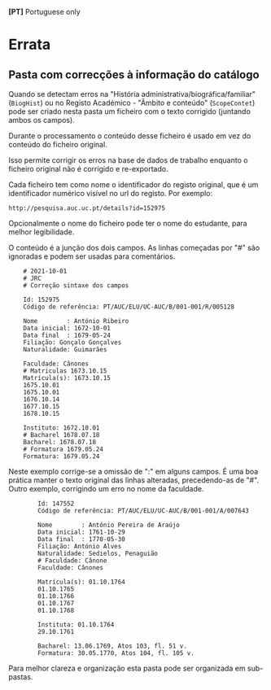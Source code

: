 **[PT]** Portuguese only
# Errata
## Pasta com correcções à informação do catálogo


Quando se detectam erros na "História administrativa/biográfica/familiar"
(`BiogHist`) ou no Registo Académico - "Âmbito e conteúdo" (`ScopeContet`)
pode ser criado nesta pasta um ficheiro com o texto corrigido (juntando ambos os campos).

Durante o processamento o conteúdo desse ficheiro é usado em vez do conteúdo
do ficheiro original. 

Isso permite corrigir os erros na base de dados de trabalho enquanto o 
ficheiro original não é corrigido e re-exportado.

Cada ficheiro tem como nome o identificador do registo original, que é um
identificador numérico visível no url do registo. Por exemplo: 

    http://pesquisa.auc.uc.pt/details?id=152975

Opcionalmente o nome do ficheiro pode ter o nome do estudante, 
para melhor legibilidade.

O conteúdo é a junção dos dois campos.
As linhas começadas por "#" são ignoradas e podem ser usadas
para comentários.

        # 2021-10-01
        # JRC
        # Correção sintaxe dos campos

        Id: 152975
        Código de referência: PT/AUC/ELU/UC-AUC/B/001-001/R/005128

        Nome        : António Ribeiro
        Data inicial: 1672-10-01
        Data final  : 1679-05-24
        Filiação: Gonçalo Gonçalves
        Naturalidade: Guimarães

        Faculdade: Cânones
        # Matriculas 1673.10.15
        Matrícula(s): 1673.10.15
        1675.10.01
        1675.10.01
        1676.10.14
        1677.10.15
        1678.10.15

        Instituto: 1672.10.01
        # Bacharel 1678.07.18
        Bacharel: 1678.07.18
        # Formatura 1679.05.24
        Formatura: 1679.05.24

Neste exemplo corrige-se a omissão de ":" em alguns campos. 
É uma boa prática manter o texto original das linhas alteradas, precedendo-as de "#".
Outro exemplo, corrigindo um erro no nome da faculdade.

            Id: 147552
            Código de referência: PT/AUC/ELU/UC-AUC/B/001-001/A/007643

            Nome        : António Pereira de Araújo
            Data inicial: 1761-10-29
            Data final  : 1770-05-30
            Filiação: António Alves
            Naturalidade: Sedielos, Penaguião
            # Faculdade: Cânone
            Faculdade: Cânones

            Matrícula(s): 01.10.1764
            01.10.1765
            01.10.1766
            01.10.1767
            01.10.1768

            Instituta: 01.10.1764
            29.10.1761

            Bacharel: 13.06.1769, Atos 103, fl. 51 v.
            Formatura: 30.05.1770, Atos 104, fl. 105 v.

Para melhor clareza e organização esta pasta pode ser organizada em sub-pastas.